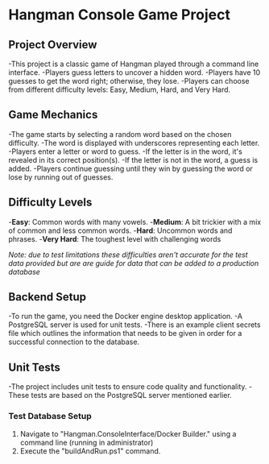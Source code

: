 # Hangman Console Game Project

## Project Overview 

  -This project is a classic game of Hangman played through a command line interface.
  -Players guess letters to uncover a hidden word.
  -Players have 10 guesses to get the word right; otherwise, they lose.
  -Players can choose from different difficulty levels: Easy, Medium, Hard, and Very Hard.

## Game Mechanics 

  -The game starts by selecting a random word based on the chosen difficulty.
  -The word is displayed with underscores representing each letter.
  -Players enter a letter or word to guess.
  -If the letter is in the word, it's revealed in its correct position(s).
  -If the letter is not in the word, a guess is added.
  -Players continue guessing until they win by guessing the word or lose by running out of guesses.

## Difficulty Levels 

  -**Easy**: Common words with many vowels.
  -**Medium**: A bit trickier with a mix of common and less common words.
  -**Hard**: Uncommon words and phrases.
  -**Very Hard**: The toughest level with challenging words

*Note: due to test limitations these difficulties aren't accurate for the test data provided but are
are guide for data that can be added to a production database*

## Backend Setup 

  -To run the game, you need the Docker engine desktop application.
  -A PostgreSQL server is used for unit tests.
  -There is an example client secrets file which outlines the information that needs to be given
in order for a successful connection to the database.

## Unit Tests 

  -The project includes unit tests to ensure code quality and functionality.
  -These tests are based on the PostgreSQL server mentioned earlier.

### Test Database Setup
1.  Navigate to "Hangman.ConsoleInterface/Docker Builder." using a command line (running in administrator)
2.  Execute the "buildAndRun.ps1" command.
